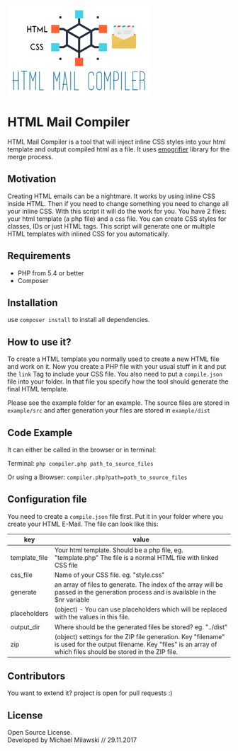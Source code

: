 ![HTML Mail Compiler](https://raw.githubusercontent.com/millsoft/htmlmailcompiler/master/example/src/img/htmlmailcompiler-logo.png)


# HTML Mail Compiler

HTML Mail Compiler is a tool that will inject inline CSS styles into your html template and output compiled html as a file. It uses [emogrifier](https://github.com/jjriv/emogrifier) library for the merge process.

## Motivation

Creating HTML emails can be a nightmare. It works by using inline CSS inside HTML. Then if you need to change something you need to change all your inline CSS. With this script it will do the work for you. You have 2 files: your html template (a php file) and a css file. You can create CSS styles for  classes, IDs or just HTML tags. This script will generate one or multiple HTML templates with inlined CSS for you automatically.

## Requirements

* PHP from 5.4 or better
* Composer

## Installation

use `composer install` to install all dependencies.


## How to use it?
To create a HTML template you normally used to create a new HTML file and work on it. Now you create a PHP file with your usual stuff in it and put the `link` Tag to include your CSS file. You also need to put a `compile.json` file into your folder. In that file you specify how the tool should generate the final HTML template.

Please see the example folder for an example. The source files are stored in `example/src` and after generation your files are stored in `example/dist`

## Code Example

It can either be called in the browser or in terminal:

Terminal:
`php compiler.php path_to_source_files`

Or using a Browser:
`compiler.php?path=path_to_source_files`


## Configuration file

You need to create a `compile.json`  file first. Put it in your folder where you create your HTML E-Mail. The file can look like this:

| key | value |
|---------------|-------------------------------------------------------------------------------------------------------------------------------------------------------------------------|
| template_file | Your html template. Should be a php file, eg. "template.php" The file is a normal HTML file with linked CSS file |
| css_file | Name of your CSS file. eg. "style.css" |
| generate | an array of files to generate. The index of the array will be passed in the generation process and is available in the $nr variable |
| placeholders | (object) - You can use placeholders which will be replaced with the values in this file. |
| output_dir | Where should be the generated files be stored? eg. "../dist" |
| zip | (object) settings for the ZIP file generation. Key "filename" is used for the output filename. Key "files" is an array of which files should be stored in the ZIP file. |

## Contributors

You want to extend it? project is open for pull requests :)

## License

Open Source License.  
Developed by Michael Milawski // 29.11.2017
